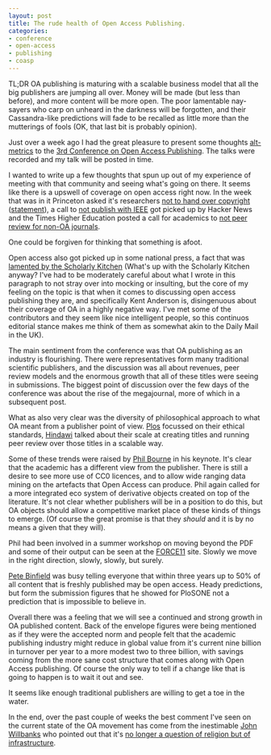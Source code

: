 ```yaml
---
layout: post
title: The rude health of Open Access Publishing.
categories:
- conference
- open-access
- publishing
- coasp
---
```


TL;DR OA publishing is maturing with a scalable business model that all the big publishers are jumping all over. Money will be made (but less than before), and more content will be more open. The poor lamentable nay-sayers who carp on unheard in the darkness will be forgotten, and their Cassandra-like predictions will fade to be recalled as little more than the mutterings of fools (OK, that last bit is probably opinion).

Just over a week ago I had the great pleasure to present some thoughts [alt-metrics][am] to the [3rd Conference on Open Access Publishing][coasp]. The talks were recorded and my talk will be posted in time. 

I wanted to write up a few thoughts that spun up out of my experience of meeting with that community and seeing what's going on there. 
It seems like there is a upswell of coverage on open access right now. In the week that was in it Princeton asked it's researchers [not to hand over copyright][poa] ([statement][poapr]), a call to [not publish with IEEE][hn] got picked up by Hacker News and the Times Higher Education posted a call for academics to [not peer review for non-OA journals][th]. 

One could be forgiven for thinking that something is afoot. 

Open access also got picked up in some national press, a fact that was [lamented by the Scholarly Kitchen][sc] (What's up with the Scholarly Kitchen anyway? I've had to be moderately careful about what I wrote in this paragraph to not stray over into mocking or insulting, but the core of my feeling on the topic is that when it comes to discussing open access publishing they are, and specifically Kent Anderson is, disingenuous about their coverage of OA in a highly negative way. I've met some of the contributors and they seem like nice intelligent people, so this continuos editorial stance makes me think of them as somewhat akin to the Daily Mail in the UK). 

The main sentiment from the conference was that OA publishing as an industry is flourishing. There were representatives form many traditional scientific publishers, and the discussion was all about revenues, peer review models and the enormous growth that all of these titles were seeing in submissions. The biggest point of discussion over the few days of the conference was about the rise of the megajournal, more of which in a subsequent post. 

What as also very clear was the diversity of philosophical approach to what OA meant from a publisher point of view. [Plos][plos] focussed on their ethical standards, [Hindawi][hin] talked about their scale at creating titles and running peer review over those titles in a scalable way.

Some of these trends were raised by [Phil Bourne][pb] in his keynote. It's clear that the academic has a different view from the publisher. There is still a desire to see more use of CC0 licences, and to allow wide ranging data mining on the artefacts that Open Access can produce. Phil again called for a more integrated eco system of derivative objects created on top of the literature. It's not clear whether publishers will be in a position to do this, but OA objects should allow a competitive market place of these kinds of things to emerge. (Of course the great promise is that they _should_ and it is by no means a given that they will).

Phil had been involved in a summer workshop on moving beyond the PDF and some of their output can be seen at the [FORCE11][f11] site. Slowly we move in the right direction, slowly, slowly, but surely.

[Pete Binfield][pbin] was busy telling everyone that within three years up to 50% of all content that is freshly published may be open access. Heady predictions, but form the submission figures that he showed for PloSONE not a prediction that is impossible to believe in.

Overall there was a feeling that we will see a continued and strong growth in OA published content. Back of the envelope figures were being mentioned as if they were the accepted norm and people felt that the academic publishing industry might reduce in global value from it's current nine billion in turnover per year to a more modest two to three billion, with savings coming from the more sane cost structure that comes along with Open Access publishing. Of course the only way to tell if a change like that is going to happen is to wait it out and see.

It seems like enough traditional publishers are willing to get a toe in the water.

In the end, over the past couple of weeks the best comment I've seen on the current state of the OA movement has come from the inestimable [John Willbanks][jw] who pointed out that it's [no longer a question of religion but of infrastructure][oainr]. 


[am]: http://altmetrics.org/manifesto/
[coasp]: http://www.oaspa.org/coasp/
[f11]: https://sites.google.com/site/futureofresearchcommunications/force11-tools-framework
[pb]: http://www.sdsc.edu/~bourne/
[plos]: http://www.plos.org/publications/journals/
[hin]: http://www.hindawi.com/ 
[pbin]: https://twitter.com/#!/p_binfield
[core]: http://core.kmi.open.ac.uk/search
[sc]: http://scholarlykitchen.sspnet.org/2011/09/22/london-calling-open-access-pr-wends-its-way-from-london-into-a-major-us-newspaper/
[oainr]: http://del-fi.org/post/10561649700/open-access-is-infrastructure-not-religion
[poa]: http://theconversation.edu.au/princeton-bans-academics-from-handing-all-copyright-to-journal-publishers-3596
[poapr]: https://docs.google.com/viewer?url=http%3A%2F%2Fwww.cs.princeton.edu%2F~appel%2Fopen-access-report.pdf
[th]: http://www.timeshighereducation.co.uk/story.asp?sectioncode=26&storycode=417576&c=1
[hn]: http://cr.yp.to/writing/ieee.html
[jw]: http://del-fi.org/jtw


<object width="560" height="315"><param name="movie" value="http://www.youtube.com/v/GMIY_4t-DR0?version=3&amp;hl=en_US"></param><param name="allowFullScreen" value="true"></param><param name="allowscriptaccess" value="always"></param><embed src="http://www.youtube.com/v/GMIY_4t-DR0?version=3&amp;hl=en_US" type="application/x-shockwave-flash" width="560" height="315" allowscriptaccess="always" allowfullscreen="true"></embed></object>
